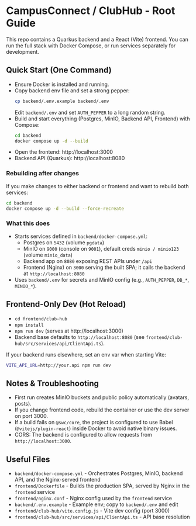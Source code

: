 # CampusConnect / ClubHub - Root Guide

This repo contains a Quarkus backend and a React (Vite) frontend. You can run the full stack with Docker Compose, or run
services separately for development.

## Quick Start (One Command)

- Ensure Docker is installed and running.
- Copy backend env file and set a strong pepper:
  ```bash
  cp backend/.env.example backend/.env
  ```
  Edit `backend/.env` and set `AUTH_PEPPER` to a long random string.
- Build and start everything (Postgres, MinIO, Backend API, Frontend) with Compose:
  ```bash
  cd backend
  docker compose up -d --build
  ```
- Open the frontend: http://localhost:3000
- Backend API (Quarkus): http://localhost:8080

### Rebuilding after changes

If you make changes to either backend or frontend and want to rebuild both services:

```bash
cd backend
docker compose up -d --build --force-recreate
```

### What this does

- Starts services defined in `backend/docker-compose.yml`:
    - Postgres on `5432` (volume `pgdata`)
    - MinIO on `9000` (console on `9001`), default creds `minio / minio123` (volume `minio_data`)
    - Backend app on `8080` exposing REST APIs under `/api`
    - Frontend (Nginx) on `3000` serving the built SPA; it calls the backend at `http://localhost:8080`
- Uses `backend/.env` for secrets and MinIO config (e.g., `AUTH_PEPPER`, `DB_*`, `MINIO_*`).

## Frontend-Only Dev (Hot Reload)

- `cd frontend/club-hub`
- `npm install`
- `npm run dev` (serves at http://localhost:3000)
- Backend base defaults to `http://localhost:8080` (see `frontend/club-hub/src/services/api/ClientApi.ts`).

If your backend runs elsewhere, set an env var when starting Vite:

```bash
VITE_API_URL=http://your.api npm run dev
```

## Notes & Troubleshooting

- First run creates MinIO buckets and public policy automatically (avatars, posts).
- If you change frontend code, rebuild the container or use the dev server on port 3000.
- If a build fails on `@swc/core`, the project is configured to use Babel (`@vitejs/plugin-react`) inside Docker to
  avoid native binary issues.
- CORS: The backend is configured to allow requests from `http://localhost:3000`.

## Useful Files

- `backend/docker-compose.yml` - Orchestrates Postgres, MinIO, backend API, and the Nginx-served frontend
- `frontend/Dockerfile` - Builds the production SPA, served by Nginx in the `frontend` service
- `frontend/nginx.conf` - Nginx config used by the `frontend` service
- `backend/.env.example` - Example env; copy to `backend/.env` and edit
- `frontend/club-hub/vite.config.js` - Vite dev config (port 3000)
- `frontend/club-hub/src/services/api/ClientApi.ts` - API base resolution
